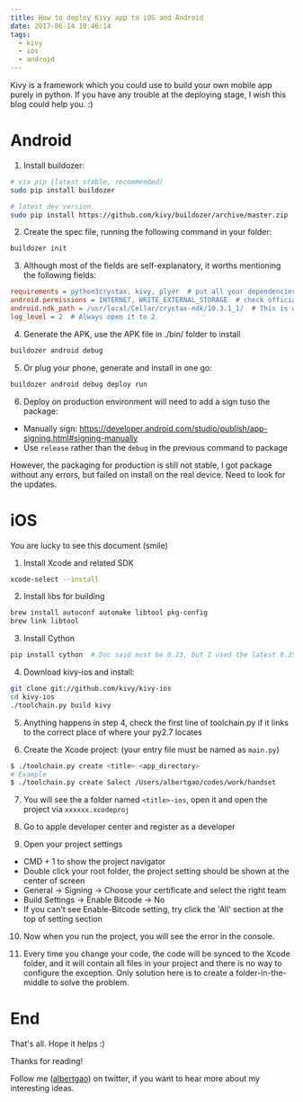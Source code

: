 ```yaml
---
title: How to deploy Kivy app to iOS and Android
date: 2017-06-14 10:46:14
tags:
  - kivy
  - ios
  - android
---
```


Kivy is a framework which you could use to build your own mobile app purely in python. If you have any trouble at the deploying stage, I wish this blog could help you. :)

<!--more-->

# Android

1. Install buildozer:

```bash
# via pip (latest stable, recommended)
sudo pip install buildozer

# latest dev version
sudo pip install https://github.com/kivy/buildozer/archive/master.zip
```

2. Create the spec file, running the following command in your folder:

```bash
buildozer init
```

3. Although most of the fields are self-explanatory, it worths mentioning the following fields:

```ini
requirements = python3crystax, kivy, plyer  # put all your dependencies here
android.permissions = INTERNET, WRITE_EXTERNAL_STORAGE  # check official google doc to get these name right
android.ndk_path = /usr/local/Cellar/crystax-ndk/10.3.1_1/  # This is where you indicates the location of your NDK
log_level = 2  # Always open it to 2
```

4. Generate the APK, use the APK file in ./bin/ folder to install

```bash
buildozer android debug
```

5. Or plug your phone, generate and install in one go:

```bash
buildozer android debug deploy run
```

6. Deploy on production environment will need to add a sign tuso the package:

- Manually sign: https://developer.android.com/studio/publish/app-signing.html#signing-manually
- Use `release` rather than the `debug` in the previous command to package

However, the packaging for production is still not stable, I got package without any errors, but failed on install on the real device. Need to look for the updates.

# iOS

You are lucky to see this document (smile)

1. Install Xcode and related SDK

```bash
xcode-select --install
```

2. Install libs for building

```bash
brew install autoconf automake libtool pkg-config
brew link libtool
```

3. Install Cython

```bash
pip install cython  # Doc said must be 0.23, but I used the latest 0.25 without problem
```

4. Download kivy-ios and install:

```bash
git clone git://github.com/kivy/kivy-ios
cd kivy-ios
./toolchain.py build kivy
```

5. Anything happens in step 4, check the first line of toolchain.py if it links to the correct place of where your py2.7 locates

6. Create the Xcode project: (your entry file must be named as `main.py`)

```bash
$ ./toolchain.py create <title> <app_directory>
# Example
$ ./toolchain.py create Salect /Users/albertgao/codes/work/handset
```

7. You will see the a folder named `<title>-ios`, open it and open the project via `xxxxxx.xcodeproj`

8. Go to apple developer center and register as a developer

9. Open your project settings

- CMD + 1 to show the project navigator
- Double click your root folder, the project setting should be shown at the center of screen
- General → Signing → Choose your certificate and select the right team
- Build Settings → Enable Bitcode → No
- If you can't see Enable-Bitcode setting, try click the 'All' section at the top of setting section

10. Now when you run the project, you will see the error in the console.

11. Every time you change your code, the code will be synced to the Xcode folder, and it will contain all files in your project and there is no way to configure the exception. Only solution here is to create a folder-in-the-middle to solve the problem.

# End

That's all. Hope it helps :)

Thanks for reading!

Follow me (<a href='https://twitter.com/albertgao' target="_blank" rel="noopener noreferrer">albertgao</a>) on twitter, if you want to hear more about my interesting ideas.
